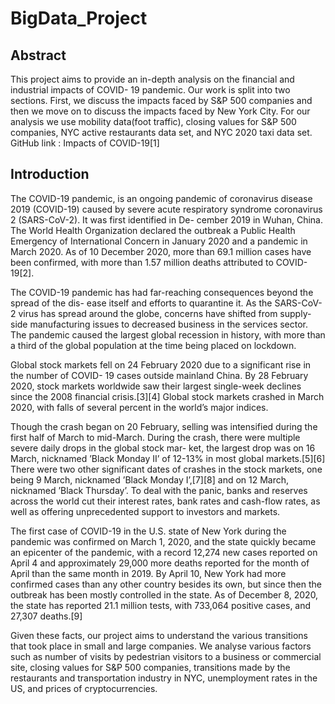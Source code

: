 # BigData_Project



## Abstract

This project aims to provide an in-depth analysis on the financial and industrial impacts of COVID- 19 pandemic. Our work is split into two sections. First, we discuss the impacts faced by S&P 500 companies and then we move on to discuss the impacts faced by New York City. For our analysis we use mobility data(foot traffic), closing values for S&P 500 companies, NYC active restaurants data set, and NYC 2020 taxi data set. GitHub link : Impacts of COVID-19[1]

## Introduction

The COVID-19 pandemic, is an ongoing pandemic of coronavirus disease 2019 (COVID-19) caused by severe acute respiratory syndrome coronavirus 2 (SARS-CoV-2). It was first identified in De- cember 2019 in Wuhan, China. The World Health Organization declared the outbreak a Public Health Emergency of International Concern in January 2020 and a pandemic in March 2020. As of 10 December 2020, more than 69.1 million cases have been confirmed, with more than 1.57 million deaths attributed to COVID-19[2].

The COVID-19 pandemic has had far-reaching consequences beyond the spread of the dis- ease itself and efforts to quarantine it. As the SARS-CoV-2 virus has spread around the globe, concerns have shifted from supply-side manufacturing issues to decreased business in the services sector. The pandemic caused the largest global recession in history, with more than a third of the global population at the time being placed on lockdown.

Global stock markets fell on 24 February 2020 due to a significant rise in the number of COVID- 19 cases outside mainland China. By 28 February 2020, stock markets worldwide saw their largest single-week declines since the 2008 financial crisis.[3][4] Global stock markets crashed in March 2020, with falls of several percent in the world’s major indices.

Though the crash began on 20 February, selling was intensified during the first half of March to mid-March. During the crash, there were multiple severe daily drops in the global stock mar- ket, the largest drop was on 16 March, nicknamed ’Black Monday II’ of 12-13% in most global markets.[5][6] There were two other significant dates of crashes in the stock markets, one being 9 March, nicknamed ’Black Monday I’,[7][8] and on 12 March, nicknamed ’Black Thursday’. To deal with the panic, banks and reserves across the world cut their interest rates, bank rates and cash-flow rates, as well as offering unprecedented support to investors and markets.

The first case of COVID-19 in the U.S. state of New York during the pandemic was confirmed on March 1, 2020, and the state quickly became an epicenter of the pandemic, with a record 12,274 new cases reported on April 4 and approximately 29,000 more deaths reported for the month of April than the same month in 2019. By April 10, New York had more confirmed cases than any other country besides its own, but since then the outbreak has been mostly controlled in the state. As of December 8, 2020, the state has reported 21.1 million tests, with 733,064 positive cases, and 27,307 deaths.[9]

Given these facts, our project aims to understand the various transitions that took place in small and large companies. We analyse various factors such as number of visits by pedestrian visitors to a business or commercial site, closing values for S&P 500 companies, transitions made by the restaurants and transportation industry in NYC, unemployment rates in the US, and prices of cryptocurrencies.